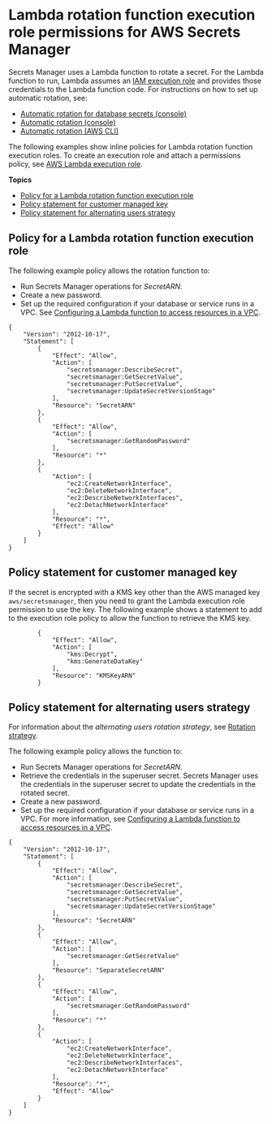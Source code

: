 # Lambda rotation function execution role permissions for AWS Secrets Manager<a name="rotating-secrets-required-permissions-function"></a>

Secrets Manager uses a Lambda function to rotate a secret\. For the Lambda function to run, Lambda assumes an [IAM execution role](https://docs.aws.amazon.com/lambda/latest/dg/lambda-intro-execution-role.html) and provides those credentials to the Lambda function code\. For instructions on how to set up automatic rotation, see: 
+ [Automatic rotation for database secrets \(console\)](rotate-secrets_turn-on-for-db.md)
+ [Automatic rotation \(console\)](rotate-secrets_turn-on-for-other.md)
+ [Automatic rotation \(AWS CLI\)](rotate-secrets-cli.md)

The following examples show inline policies for Lambda rotation function execution roles\. To create an execution role and attach a permissions policy, see [AWS Lambda execution role](https://docs.aws.amazon.com/lambda/latest/dg/lambda-intro-execution-role.html)\.

**Topics**
+ [Policy for a Lambda rotation function execution role](#rotating-secrets-required-permissions-function-example)
+ [Policy statement for customer managed key](#rotating-secrets-required-permissions-function-cust-key-example)
+ [Policy statement for alternating users strategy](#rotating-secrets-required-permissions-function-alternating-example)

## Policy for a Lambda rotation function execution role<a name="rotating-secrets-required-permissions-function-example"></a>

The following example policy allows the rotation function to:
+ Run Secrets Manager operations for *SecretARN*\.
+ Create a new password\.
+ Set up the required configuration if your database or service runs in a VPC\. See [Configuring a Lambda function to access resources in a VPC](https://docs.aws.amazon.com/lambda/latest/dg/configuration-vpc.html)\.

```
{
    "Version": "2012-10-17",
    "Statement": [
        {
            "Effect": "Allow",
            "Action": [
                "secretsmanager:DescribeSecret",
                "secretsmanager:GetSecretValue",
                "secretsmanager:PutSecretValue",
                "secretsmanager:UpdateSecretVersionStage"
            ],
            "Resource": "SecretARN"
        },
        {
            "Effect": "Allow",
            "Action": [
                "secretsmanager:GetRandomPassword"
            ],
            "Resource": "*"
        },
        {
            "Action": [
                "ec2:CreateNetworkInterface",
                "ec2:DeleteNetworkInterface",
                "ec2:DescribeNetworkInterfaces",
                "ec2:DetachNetworkInterface"
            ],
            "Resource": "*",
            "Effect": "Allow"
        }
    ]
}
```

## Policy statement for customer managed key<a name="rotating-secrets-required-permissions-function-cust-key-example"></a>

If the secret is encrypted with a KMS key other than the AWS managed key `aws/secretsmanager`, then you need to grant the Lambda execution role permission to use the key\. The following example shows a statement to add to the execution role policy to allow the function to retrieve the KMS key\.

```
        {
            "Effect": "Allow",
            "Action": [
                "kms:Decrypt",
                "kms:GenerateDataKey"
            ],
            "Resource": "KMSKeyARN"
        }
```

## Policy statement for alternating users strategy<a name="rotating-secrets-required-permissions-function-alternating-example"></a>

For information about the *alternating users rotation strategy*, see [Rotation strategy](getting-started.md#rotation-strategy)\.

The following example policy allows the function to:
+ Run Secrets Manager operations for *SecretARN*\.
+ Retrieve the credentials in the superuser secret\. Secrets Manager uses the credentials in the superuser secret to update the credentials in the rotated secret\.
+ Create a new password\.
+ Set up the required configuration if your database or service runs in a VPC\. For more information, see [Configuring a Lambda function to access resources in a VPC](https://docs.aws.amazon.com/lambda/latest/dg/vpc.html)\.

```
{
    "Version": "2012-10-17",
    "Statement": [
        {
            "Effect": "Allow",
            "Action": [
                "secretsmanager:DescribeSecret",
                "secretsmanager:GetSecretValue",
                "secretsmanager:PutSecretValue",
                "secretsmanager:UpdateSecretVersionStage"
            ],
            "Resource": "SecretARN"
        },
        {
            "Effect": "Allow",
            "Action": [
                "secretsmanager:GetSecretValue"
            ],
            "Resource": "SeparateSecretARN"
        },
        {
            "Effect": "Allow",
            "Action": [
                "secretsmanager:GetRandomPassword"
            ],
            "Resource": "*"
        },
        {
            "Action": [
                "ec2:CreateNetworkInterface",
                "ec2:DeleteNetworkInterface",
                "ec2:DescribeNetworkInterfaces",
                "ec2:DetachNetworkInterface"
            ],
            "Resource": "*",
            "Effect": "Allow"
        }
    ]
}
```